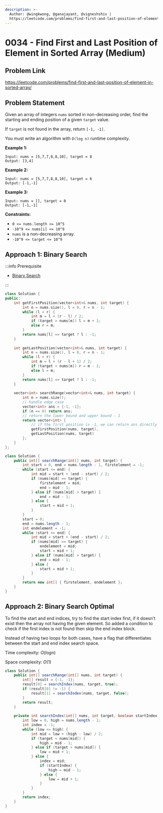 ```yaml
---
description: >-
  Author: @wingkwong, @ganajayant, @vigneshshiv |
  https://leetcode.com/problems/find-first-and-last-position-of-element-in-sorted-array/
---
```


# 0034 - Find First and Last Position of Element in Sorted Array (Medium)

## Problem Link

https://leetcode.com/problems/find-first-and-last-position-of-element-in-sorted-array/

## Problem Statement

Given an array of integers `nums` sorted in non-decreasing order, find the starting and ending position of a given `target` value.

If `target` is not found in the array, return `[-1, -1]`.

You must write an algorithm with `O(log n)` runtime complexity.

**Example 1:**

```
Input: nums = [5,7,7,8,8,10], target = 8
Output: [3,4]
```

**Example 2:**

```
Input: nums = [5,7,7,8,8,10], target = 6
Output: [-1,-1]
```

**Example 3:**

```
Input: nums = [], target = 0
Output: [-1,-1]
```

**Constraints:**

* `0 <= nums.length <= 10^5`
* `-10^9 <= nums[i] <= 10^9`
* `nums` is a non-decreasing array.
* `-10^9 <= target <= 10^9`

## Approach 1: Binary Search

:::info Prerequisite

- [Binary Search](../../tutorials/basic-topics/binary-search)

:::

<Tabs>
<TabItem value="c++" label="C++">
<SolutionAuthor name="@wingkwong"/>

```cpp
class Solution {
public:
    int getFirstPosition(vector<int>& nums, int target) {
        int n = nums.size(), l = 0, r = n - 1;
        while (l < r) {
            int m = l + (r - l) / 2;
            if (target > nums[m]) l = m + 1;
            else r = m;
        }
        return nums[l] == target ? l : -1;
    }
    
    int getLastPosition(vector<int>& nums, int target) {
        int n = nums.size(), l = 0, r = n - 1;
        while (l < r) {
            int m = l + (r - l + 1) / 2;
            if (target < nums[m]) r = m - 1;
            else l = m;
        }
        return nums[l] == target ? l : -1;
    }
    
    vector<int> searchRange(vector<int>& nums, int target) {
        int n = nums.size();
        // handle edge case
        vector<int> ans = {-1, -1};
        if (n == 0) return ans;
        // return the lower bound and upper bound - 1
        return vector<int> {
            // if the first position is -1, we can return ans directly
            getFirstPosition(nums, target), 
            getLastPosition(nums, target)
        };
    }
};
```
</TabItem>


<TabItem value="java" label="Java">
<SolutionAuthor name="@ganajayant"/>

```java
class Solution {
    public int[] searchRange(int[] nums, int target) {
        int start = 0, end = nums.length - 1, firstelement = -1;
        while (start <= end) {
            int mid = start + (end - start) / 2;
            if (nums[mid] == target) {
                firstelement = mid;
                end = mid - 1;
            } else if (nums[mid] > target) {
                end = mid - 1;
            } else {
                start = mid + 1;
            }
        }
        start = 0;
        end = nums.length - 1;
        int endelement = -1;
        while (start <= end) {
            int mid = start + (end - start) / 2;
            if (nums[mid] == target) {
                endelement = mid;
                start = mid + 1;
            } else if (nums[mid] > target) {
                end = mid - 1;
            } else {
                start = mid + 1;
            }
        }
        return new int[] { firstelement, endelement };
    }
}
```
</TabItem>
</Tabs>


## Approach 2: Binary Search Optimal

To find the start and end indices, try to find the start index first, if it doesn't exist then the array not having the given element. So added a condition to check if the first index is not found then skip the end index block. 

Instead of having two loops for both cases, have a flag that differentiates between the start and end index search space. 

Time complexity: $O(log n)$

Space complexity: $O(1)$

<Tabs>
<TabItem value="java" label="Java">
<SolutionAuthor name="@vigneshshiv"/>

```java
class Solution {
    public int[] searchRange(int[] nums, int target) {
        int[] result = {-1, -1};
        result[0] = searchIndex(nums, target, true);
        if (result[0] != -1) {
            result[1] = searchIndex(nums, target, false);
        }
        return result;
    }
    
    private int searchIndex(int[] nums, int target, boolean startIndex) {
        int low = 0, high = nums.length - 1;
        int index = -1;
        while (low <= high) {
            int mid = low + (high - low) / 2;
            if (target < nums[mid]) {
                high = mid - 1;
            } else if (target > nums[mid]) {
                low = mid + 1;
            } else {
                index = mid;
                if (startIndex) {
                    high = mid - 1;
                } else {
                    low = mid + 1;
                }
            }
        }
        return index;
    }
}
```
</TabItem>
</Tabs>


